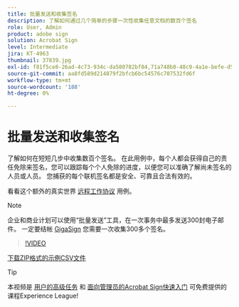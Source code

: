 ```yaml
---
title: 批量发送和收集签名
description: 了解如何通过几个简单的步骤一次性收集任意文档的数百个签名
role: User, Admin
product: adobe sign
solution: Acrobat Sign
level: Intermediate
jira: KT-4963
thumbnail: 37839.jpg
exl-id: f81f5ce8-26ad-4c73-934c-da580782bf84,71a748b0-48c9-4a1e-befe-d5f311d6c05e
source-git-commit: aa8fd589d214879f2bfcb6bc54576c707532fd6f
workflow-type: tm+mt
source-wordcount: '188'
ht-degree: 0%

---
```


# 批量发送和收集签名

了解如何在短短几步中收集数百个签名。 在此用例中，每个人都会获得自己的责任免除来签名，您可以跟踪每个个人免除的进度，以便您可以准确了解尚未签名的人员或人员。 您捕获的每个联机签名都是安全、可靠且合法有效的。

看看这个额外的真实世界 [远程工作协议](https://experienceleague.adobe.com/docs/document-cloud-learn/sign-learning-hub/expand/recipes/gov/usecasegovtelework.html?lang=en) 用例。

>[!NOTE]
>
>企业和商业计划可以使用“批量发送”工具，在一次事务中最多发送300封电子邮件。 一定要结帐 [GigaSign](https://experienceleague.adobe.com/docs/document-cloud-learn/sign-learning-hub/develop/custom/gigasign.html?lang=en) 您需要一次收集300多个签名。

>[!VIDEO](https://video.tv.adobe.com/v/33655?quality=12&learn=on&hidetitle=true)

[下载ZIP格式的示例CSV文件](../assets/megasign_merge_sample.zip)

>[!TIP]
>
>本视频是 [用户的高级任务](https://experienceleague.adobe.com/?recommended=Sign-U-1-2020.3) 和 [面向管理员的Acrobat Sign快速入门](https://experienceleague.adobe.com/?recommended=Sign-A-1-2020.2) 可免费提供的课程Experience League!
